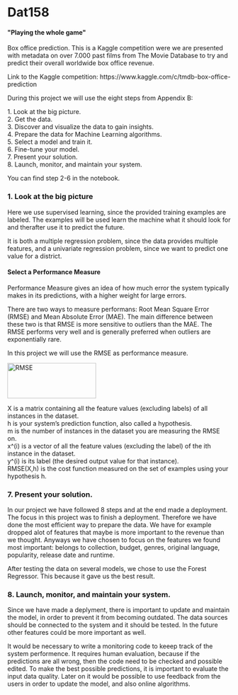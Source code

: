 <h1>Dat158</h1>
<h4>"Playing the whole game"</h4>
<p>  
Box office prediction. This is a Kaggle competition were we are presented with metadata on over 7.000 past films from The Movie Database to try and predict their overall worldwide box office revenue.
</p>
<p>
Link to the Kaggle competition: https://www.kaggle.com/c/tmdb-box-office-prediction
</p>
<p>
During this project we will use the eight steps from Appendix B:
</p>
<p>
1. Look at the big picture.<br>
2. Get the data.<br>
3. Discover and visualize the data to gain insights.<br>
4. Prepare the data for Machine Learning algorithms.<br>
5. Select a model and train it.<br>
6. Fine-tune your model.<br>
7. Present your solution.<br>
8. Launch, monitor, and maintain your system.
</p>
<p>
 You can find step 2-6 in the notebook.
</p>
<h3> 1. Look at the big picture </h3>
<p>
Here we use supervised learning, since the provided training examples are labeled. The examples will be used learn the machine what it should look for and therafter use it to predict the future.
</p>
<p>
It is both a multiple regression problem, since the data provides multiple features, and a univariate regression problem, since we want to predict one value for a district.
</p>
<h4> Select a Performance Measure </h4>
<p>
Performance Measure gives an idea of how much error the system typically makes in its predictions, with a higher weight for large errors.
</p>
<p>
There are two ways to measure performans: Root Mean Square Error (RMSE) and Mean Absolute Error (MAE). The main difference between these two is that RMSE is more sensitive to outliers than the MAE. The RMSE performs very well and is generally preferred when outliers are exponentially rare.
</p>
<p>
In this project we will use the RMSE as performance measure.
</p>
<body><img src="file:///Users/andrinesm/Desktop/Skjermbilde%202020-11-20%20kl.%2016.38.55.png" alt="RMSE" width="200"
         height="80">
 </body>
 <p>
X is a matrix containing all the feature values (excluding labels) of all instances in the dataset. <br>
h is your system’s prediction function, also called a hypothesis.<br>
m is the number of instances in the dataset you are measuring the RMSE on.<br>
x^(i) is a vector of all the feature values (excluding the label) of the ith instance in the dataset.<br>
y^(i) is its label (the desired output value for that instance).<br>
RMSE(X,h) is the cost function measured on the set of examples using your hypothesis h.<br>
</p>
<h3>  7. Present your solution. </h3>
<p>
In our project we have followed 8 steps and at the end made a deployment. The focus in this project was to finish a deployment. Therefore we have done the most efficient way to prepare the data. We have for example dropped alot of features that maybe is more important to the revenue than we thought. Anyways we have chosen to focus on the features we found most important: belongs to collection, budget, genres, original language, popularity, release date and runtime. 
</p>
<p>
After testing the data on several models, we chose to use the Forest Regressor. This because it gave us the best result.
</p>
<h3>  8. Launch, monitor, and maintain your system. </h3>
<p>
 Since we have made a deplyment, there is important to update and maintain the model, in order to prevent it from becoming outdated. The data sources should be connected to the system and it should be tested. In the future other features could be more important as well.
</p>
<p>
It would be necessary to write a monitoring code to keeep track of the system performence. It requires human evaluation, because if the predictions are all wrong, then the code need to be checked and possible edited. To make the best possible predictions, it is important to evaluate the input data quality. Later on it would be possible to use feedback from the users in order to update the model, and also online algorithms.
</p>
